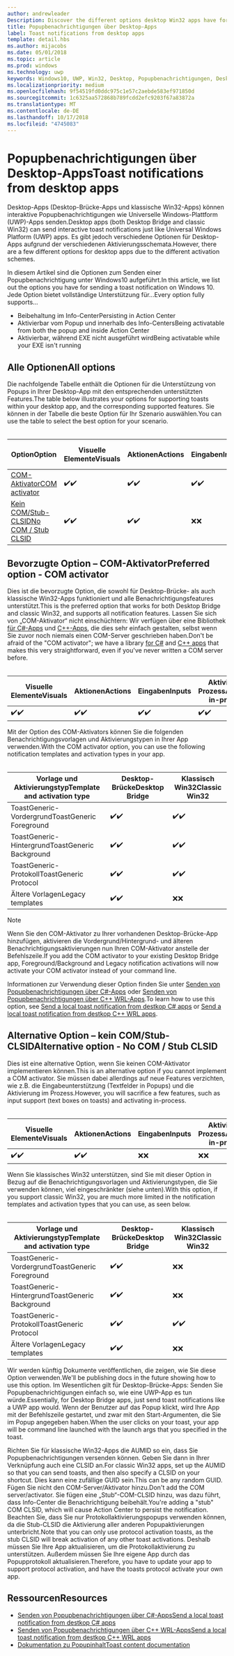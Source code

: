 ```yaml
---
author: andrewleader
Description: Discover the different options desktop Win32 apps have for sending toast notifications
title: Popupbenachrichtigungen über Desktop-Apps
label: Toast notifications from desktop apps
template: detail.hbs
ms.author: mijacobs
ms.date: 05/01/2018
ms.topic: article
ms.prod: windows
ms.technology: uwp
keywords: Windows10, UWP, Win32, Desktop, Popupbenachrichtigungen, Desktop-Brücke, Optionen zum Senden von Popups, COM-Server, COM-Aktivator, COM, gefälschter COM, kein COM, ohne COM, Senden von Popupbenachrichtigungen
ms.localizationpriority: medium
ms.openlocfilehash: 9f54519fd0ddc975c1e57c2aebde583ef971850d
ms.sourcegitcommit: 1c6325aa572868b789fcdd2efc9203f67a83872a
ms.translationtype: MT
ms.contentlocale: de-DE
ms.lasthandoff: 10/17/2018
ms.locfileid: "4745083"
---
```

# <a name="toast-notifications-from-desktop-apps"></a><span data-ttu-id="0f737-103">Popupbenachrichtigungen über Desktop-Apps</span><span class="sxs-lookup"><span data-stu-id="0f737-103">Toast notifications from desktop apps</span></span>

<span data-ttu-id="0f737-104">Desktop-Apps (Desktop-Brücke-Apps und klassische Win32-Apps) können interaktive Popupbenachrichtigungen wie Universelle Windows-Plattform (UWP)-Apps senden.</span><span class="sxs-lookup"><span data-stu-id="0f737-104">Desktop apps (both Desktop Bridge and classic Win32) can send interactive toast notifications just like Universal Windows Platform (UWP) apps.</span></span> <span data-ttu-id="0f737-105">Es gibt jedoch verschiedene Optionen für Desktop-Apps aufgrund der verschiedenen Aktivierungsschemata.</span><span class="sxs-lookup"><span data-stu-id="0f737-105">However, there are a few different options for desktop apps due to the different activation schemes.</span></span>

<span data-ttu-id="0f737-106">In diesem Artikel sind die Optionen zum Senden einer Popupbenachrichtigung unter Windows10 aufgeführt.</span><span class="sxs-lookup"><span data-stu-id="0f737-106">In this article, we list out the options you have for sending a toast notification on Windows 10.</span></span> <span data-ttu-id="0f737-107">Jede Option bietet vollständige Unterstützung für...</span><span class="sxs-lookup"><span data-stu-id="0f737-107">Every option fully supports...</span></span>

* <span data-ttu-id="0f737-108">Beibehaltung im Info-Center</span><span class="sxs-lookup"><span data-stu-id="0f737-108">Persisting in Action Center</span></span>
* <span data-ttu-id="0f737-109">Aktivierbar vom Popup und innerhalb des Info-Centers</span><span class="sxs-lookup"><span data-stu-id="0f737-109">Being activatable from both the popup and inside Action Center</span></span>
* <span data-ttu-id="0f737-110">Aktivierbar, während EXE nicht ausgeführt wird</span><span class="sxs-lookup"><span data-stu-id="0f737-110">Being activatable while your EXE isn't running</span></span>

## <a name="all-options"></a><span data-ttu-id="0f737-111">Alle Optionen</span><span class="sxs-lookup"><span data-stu-id="0f737-111">All options</span></span>

<span data-ttu-id="0f737-112">Die nachfolgende Tabelle enthält die Optionen für die Unterstützung von Popups in Ihrer Desktop-App mit den entsprechenden unterstützten Features.</span><span class="sxs-lookup"><span data-stu-id="0f737-112">The table below illustrates your options for supporting toasts within your desktop app, and the corresponding supported features.</span></span> <span data-ttu-id="0f737-113">Sie können in der Tabelle die beste Option für Ihr Szenario auswählen.</span><span class="sxs-lookup"><span data-stu-id="0f737-113">You can use the table to select the best option for your scenario.</span></span><br/><br/>

| <span data-ttu-id="0f737-114">Option</span><span class="sxs-lookup"><span data-stu-id="0f737-114">Option</span></span> | <span data-ttu-id="0f737-115">Visuelle Elemente</span><span class="sxs-lookup"><span data-stu-id="0f737-115">Visuals</span></span> | <span data-ttu-id="0f737-116">Aktionen</span><span class="sxs-lookup"><span data-stu-id="0f737-116">Actions</span></span> | <span data-ttu-id="0f737-117">Eingaben</span><span class="sxs-lookup"><span data-stu-id="0f737-117">Inputs</span></span> | <span data-ttu-id="0f737-118">Aktiviert im Prozess</span><span class="sxs-lookup"><span data-stu-id="0f737-118">Activates in-process</span></span> |
| -- | -- | -- | -- | -- |
| [<span data-ttu-id="0f737-119">COM-Aktivator</span><span class="sxs-lookup"><span data-stu-id="0f737-119">COM activator</span></span>](#preferred-option---com-activator) | <span data-ttu-id="0f737-120">✔️</span><span class="sxs-lookup"><span data-stu-id="0f737-120">✔️</span></span> | <span data-ttu-id="0f737-121">✔️</span><span class="sxs-lookup"><span data-stu-id="0f737-121">✔️</span></span> | <span data-ttu-id="0f737-122">✔️</span><span class="sxs-lookup"><span data-stu-id="0f737-122">✔️</span></span> | <span data-ttu-id="0f737-123">✔️</span><span class="sxs-lookup"><span data-stu-id="0f737-123">✔️</span></span> |
| [<span data-ttu-id="0f737-124">Kein COM/Stub-CLSID</span><span class="sxs-lookup"><span data-stu-id="0f737-124">No COM / Stub CLSID</span></span>](#alternative-option---no-com--stub-clsid) | <span data-ttu-id="0f737-125">✔️</span><span class="sxs-lookup"><span data-stu-id="0f737-125">✔️</span></span> | <span data-ttu-id="0f737-126">✔️</span><span class="sxs-lookup"><span data-stu-id="0f737-126">✔️</span></span> | <span data-ttu-id="0f737-127">❌</span><span class="sxs-lookup"><span data-stu-id="0f737-127">❌</span></span> | <span data-ttu-id="0f737-128">❌</span><span class="sxs-lookup"><span data-stu-id="0f737-128">❌</span></span> |


## <a name="preferred-option---com-activator"></a><span data-ttu-id="0f737-129">Bevorzugte Option – COM-Aktivator</span><span class="sxs-lookup"><span data-stu-id="0f737-129">Preferred option - COM activator</span></span>

<span data-ttu-id="0f737-130">Dies ist die bevorzugte Option, die sowohl für Desktop-Brücke- als auch klassische Win32-Apps funktioniert und alle Benachrichtigungsfeatures unterstützt.</span><span class="sxs-lookup"><span data-stu-id="0f737-130">This is the preferred option that works for both Desktop Bridge and classic Win32, and supports all notification features.</span></span> <span data-ttu-id="0f737-131">Lassen Sie sich von „COM-Aktivator“ nicht einschüchtern: Wir verfügen über eine Bibliothek [für C#-Apps](send-local-toast-desktop.md) und [C++-Apps](send-local-toast-desktop-cpp-wrl.md), die dies sehr einfach gestalten, selbst wenn Sie zuvor noch niemals einen COM-Server geschrieben haben.</span><span class="sxs-lookup"><span data-stu-id="0f737-131">Don't be afraid of the "COM activator"; we have a library [for C#](send-local-toast-desktop.md) and [C++ apps](send-local-toast-desktop-cpp-wrl.md) that makes this very straightforward, even if you've never written a COM server before.</span></span><br/><br/>

| <span data-ttu-id="0f737-132">Visuelle Elemente</span><span class="sxs-lookup"><span data-stu-id="0f737-132">Visuals</span></span> | <span data-ttu-id="0f737-133">Aktionen</span><span class="sxs-lookup"><span data-stu-id="0f737-133">Actions</span></span> | <span data-ttu-id="0f737-134">Eingaben</span><span class="sxs-lookup"><span data-stu-id="0f737-134">Inputs</span></span> | <span data-ttu-id="0f737-135">Aktiviert im Prozess</span><span class="sxs-lookup"><span data-stu-id="0f737-135">Activates in-process</span></span> |
| -- | -- | -- | -- |
| <span data-ttu-id="0f737-136">✔️</span><span class="sxs-lookup"><span data-stu-id="0f737-136">✔️</span></span> | <span data-ttu-id="0f737-137">✔️</span><span class="sxs-lookup"><span data-stu-id="0f737-137">✔️</span></span> | <span data-ttu-id="0f737-138">✔️</span><span class="sxs-lookup"><span data-stu-id="0f737-138">✔️</span></span> | <span data-ttu-id="0f737-139">✔️</span><span class="sxs-lookup"><span data-stu-id="0f737-139">✔️</span></span> |

<span data-ttu-id="0f737-140">Mit der Option des COM-Aktivators können Sie die folgenden Benachrichtigungsvorlagen und Aktivierungstypen in Ihrer App verwenden.</span><span class="sxs-lookup"><span data-stu-id="0f737-140">With the COM activator option, you can use the following notification templates and activation types in your app.</span></span><br/><br/>

| <span data-ttu-id="0f737-141">Vorlage und Aktivierungstyp</span><span class="sxs-lookup"><span data-stu-id="0f737-141">Template and activation type</span></span> | <span data-ttu-id="0f737-142">Desktop-Brücke</span><span class="sxs-lookup"><span data-stu-id="0f737-142">Desktop Bridge</span></span> | <span data-ttu-id="0f737-143">Klassisch Win32</span><span class="sxs-lookup"><span data-stu-id="0f737-143">Classic Win32</span></span> |
| -- | -- | -- |
| <span data-ttu-id="0f737-144">ToastGeneric-Vordergrund</span><span class="sxs-lookup"><span data-stu-id="0f737-144">ToastGeneric Foreground</span></span> | <span data-ttu-id="0f737-145">✔️</span><span class="sxs-lookup"><span data-stu-id="0f737-145">✔️</span></span> | <span data-ttu-id="0f737-146">✔️</span><span class="sxs-lookup"><span data-stu-id="0f737-146">✔️</span></span> |
| <span data-ttu-id="0f737-147">ToastGeneric-Hintergrund</span><span class="sxs-lookup"><span data-stu-id="0f737-147">ToastGeneric Background</span></span> | <span data-ttu-id="0f737-148">✔️</span><span class="sxs-lookup"><span data-stu-id="0f737-148">✔️</span></span> | <span data-ttu-id="0f737-149">✔️</span><span class="sxs-lookup"><span data-stu-id="0f737-149">✔️</span></span> |
| <span data-ttu-id="0f737-150">ToastGeneric-Protokoll</span><span class="sxs-lookup"><span data-stu-id="0f737-150">ToastGeneric Protocol</span></span> | <span data-ttu-id="0f737-151">✔️</span><span class="sxs-lookup"><span data-stu-id="0f737-151">✔️</span></span> | <span data-ttu-id="0f737-152">✔️</span><span class="sxs-lookup"><span data-stu-id="0f737-152">✔️</span></span> |
| <span data-ttu-id="0f737-153">Ältere Vorlagen</span><span class="sxs-lookup"><span data-stu-id="0f737-153">Legacy templates</span></span> | <span data-ttu-id="0f737-154">✔️</span><span class="sxs-lookup"><span data-stu-id="0f737-154">✔️</span></span> | <span data-ttu-id="0f737-155">❌</span><span class="sxs-lookup"><span data-stu-id="0f737-155">❌</span></span> |

> [!NOTE]
> <span data-ttu-id="0f737-156">Wenn Sie den COM-Aktivator zu Ihrer vorhandenen Desktop-Brücke-App hinzufügen, aktivieren die Vordergrund/Hintergrund- und älteren Benachrichtigungsaktivierungen nun Ihren COM-Aktivator anstelle der Befehlszeile.</span><span class="sxs-lookup"><span data-stu-id="0f737-156">If you add the COM activator to your existing Desktop Bridge app, Foreground/Background and Legacy notification activations will now activate your COM activator instead of your command line.</span></span>

<span data-ttu-id="0f737-157">Informationen zur Verwendung dieser Option finden Sie unter [Senden von Popupbenachrichtigungen über C#-Apps](send-local-toast-desktop.md) oder [Senden von Popupbenachrichtigungen über C++ WRL-Apps](send-local-toast-desktop-cpp-wrl.md).</span><span class="sxs-lookup"><span data-stu-id="0f737-157">To learn how to use this option, see [Send a local toast notification from destkop C# apps](send-local-toast-desktop.md) or [Send a local toast notification from destkop C++ WRL apps](send-local-toast-desktop-cpp-wrl.md).</span></span>


## <a name="alternative-option---no-com--stub-clsid"></a><span data-ttu-id="0f737-158">Alternative Option – kein COM/Stub-CLSID</span><span class="sxs-lookup"><span data-stu-id="0f737-158">Alternative option - No COM / Stub CLSID</span></span>

<span data-ttu-id="0f737-159">Dies ist eine alternative Option, wenn Sie keinen COM-Aktivator implementieren können.</span><span class="sxs-lookup"><span data-stu-id="0f737-159">This is an alternative option if you cannot implement a COM activator.</span></span> <span data-ttu-id="0f737-160">Sie müssen dabei allerdings auf neue Features verzichten, wie z.B. die Eingabeunterstützung (Textfelder in Popups) und die Aktivierung im Prozess.</span><span class="sxs-lookup"><span data-stu-id="0f737-160">However, you will sacrifice a few features, such as input support (text boxes on toasts) and activating in-process.</span></span><br/><br/>

| <span data-ttu-id="0f737-161">Visuelle Elemente</span><span class="sxs-lookup"><span data-stu-id="0f737-161">Visuals</span></span> | <span data-ttu-id="0f737-162">Aktionen</span><span class="sxs-lookup"><span data-stu-id="0f737-162">Actions</span></span> | <span data-ttu-id="0f737-163">Eingaben</span><span class="sxs-lookup"><span data-stu-id="0f737-163">Inputs</span></span> | <span data-ttu-id="0f737-164">Aktiviert im Prozess</span><span class="sxs-lookup"><span data-stu-id="0f737-164">Activates in-process</span></span> |
| -- | -- | -- | -- |
| <span data-ttu-id="0f737-165">✔️</span><span class="sxs-lookup"><span data-stu-id="0f737-165">✔️</span></span> | <span data-ttu-id="0f737-166">✔️</span><span class="sxs-lookup"><span data-stu-id="0f737-166">✔️</span></span> | <span data-ttu-id="0f737-167">❌</span><span class="sxs-lookup"><span data-stu-id="0f737-167">❌</span></span> | <span data-ttu-id="0f737-168">❌</span><span class="sxs-lookup"><span data-stu-id="0f737-168">❌</span></span> |

<span data-ttu-id="0f737-169">Wenn Sie klassisches Win32 unterstützen, sind Sie mit dieser Option in Bezug auf die Benachrichtigungsvorlagen und Aktivierungstypen, die Sie verwenden können, viel eingeschränkter (siehe unten).</span><span class="sxs-lookup"><span data-stu-id="0f737-169">With this option, if you support classic Win32, you are much more limited in the notification templates and activation types that you can use, as seen below.</span></span><br/><br/>

| <span data-ttu-id="0f737-170">Vorlage und Aktivierungstyp</span><span class="sxs-lookup"><span data-stu-id="0f737-170">Template and activation type</span></span> | <span data-ttu-id="0f737-171">Desktop-Brücke</span><span class="sxs-lookup"><span data-stu-id="0f737-171">Desktop Bridge</span></span> | <span data-ttu-id="0f737-172">Klassisch Win32</span><span class="sxs-lookup"><span data-stu-id="0f737-172">Classic Win32</span></span> |
| -- | -- | -- |
| <span data-ttu-id="0f737-173">ToastGeneric-Vordergrund</span><span class="sxs-lookup"><span data-stu-id="0f737-173">ToastGeneric Foreground</span></span> | <span data-ttu-id="0f737-174">✔️</span><span class="sxs-lookup"><span data-stu-id="0f737-174">✔️</span></span> | <span data-ttu-id="0f737-175">❌</span><span class="sxs-lookup"><span data-stu-id="0f737-175">❌</span></span> |
| <span data-ttu-id="0f737-176">ToastGeneric-Hintergrund</span><span class="sxs-lookup"><span data-stu-id="0f737-176">ToastGeneric Background</span></span> | <span data-ttu-id="0f737-177">✔️</span><span class="sxs-lookup"><span data-stu-id="0f737-177">✔️</span></span> | <span data-ttu-id="0f737-178">❌</span><span class="sxs-lookup"><span data-stu-id="0f737-178">❌</span></span> |
| <span data-ttu-id="0f737-179">ToastGeneric-Protokoll</span><span class="sxs-lookup"><span data-stu-id="0f737-179">ToastGeneric Protocol</span></span> | <span data-ttu-id="0f737-180">✔️</span><span class="sxs-lookup"><span data-stu-id="0f737-180">✔️</span></span> | <span data-ttu-id="0f737-181">✔️</span><span class="sxs-lookup"><span data-stu-id="0f737-181">✔️</span></span> |
| <span data-ttu-id="0f737-182">Ältere Vorlagen</span><span class="sxs-lookup"><span data-stu-id="0f737-182">Legacy templates</span></span> | <span data-ttu-id="0f737-183">✔️</span><span class="sxs-lookup"><span data-stu-id="0f737-183">✔️</span></span> | <span data-ttu-id="0f737-184">❌</span><span class="sxs-lookup"><span data-stu-id="0f737-184">❌</span></span> |

<span data-ttu-id="0f737-185">Wir werden künftig Dokumente veröffentlichen, die zeigen, wie Sie diese Option verwenden.</span><span class="sxs-lookup"><span data-stu-id="0f737-185">We'll be publishing docs in the future showing how to use this option.</span></span> <span data-ttu-id="0f737-186">Im Wesentlichen gilt für Desktop-Brücke-Apps: Senden Sie Popupbenachrichtigungen einfach so, wie eine UWP-App es tun würde.</span><span class="sxs-lookup"><span data-stu-id="0f737-186">Essentially, for Desktop Bridge apps, just send toast notifications like a UWP app would.</span></span> <span data-ttu-id="0f737-187">Wenn der Benutzer auf das Popup klickt, wird Ihre App mit der Befehlszeile gestartet, und zwar mit den Start-Argumenten, die Sie im Popup angegeben haben.</span><span class="sxs-lookup"><span data-stu-id="0f737-187">When the user clicks on your toast, your app will be command line launched with the launch args that you specified in the toast.</span></span>

<span data-ttu-id="0f737-188">Richten Sie für klassische Win32-Apps die AUMID so ein, dass Sie Popupbenachrichtigungen versenden können. Geben Sie dann in Ihrer Verknüpfung auch eine CLSID an.</span><span class="sxs-lookup"><span data-stu-id="0f737-188">For classic Win32 apps, set up the AUMID so that you can send toasts, and then also specify a CLSID on your shortcut.</span></span> <span data-ttu-id="0f737-189">Dies kann eine zufällige GUID sein.</span><span class="sxs-lookup"><span data-stu-id="0f737-189">This can be any random GUID.</span></span> <span data-ttu-id="0f737-190">Fügen Sie nicht den COM-Server/Aktivator hinzu.</span><span class="sxs-lookup"><span data-stu-id="0f737-190">Don't add the COM server/activator.</span></span> <span data-ttu-id="0f737-191">Sie fügen eine „Stub“-COM-CLSID hinzu, was dazu führt, dass Info-Center die Benachrichtigung beibehält.</span><span class="sxs-lookup"><span data-stu-id="0f737-191">You're adding a "stub" COM CLSID, which will cause Action Center to persist the notification.</span></span> <span data-ttu-id="0f737-192">Beachten Sie, dass Sie nur Protokollaktivierungspopups verwenden können, da die Stub-CLSID die Aktivierung aller anderen Popupaktivierungen unterbricht.</span><span class="sxs-lookup"><span data-stu-id="0f737-192">Note that you can only use protocol activation toasts, as the stub CLSID will break activation of any other toast activations.</span></span> <span data-ttu-id="0f737-193">Deshalb müssen Sie Ihre App aktualisieren, um die Protokollaktivierung zu unterstützen. Außerdem müssen Sie Ihre eigene App durch das Popupprotokoll aktualisieren.</span><span class="sxs-lookup"><span data-stu-id="0f737-193">Therefore, you have to update your app to support protocol activation, and have the toasts protocol activate your own app.</span></span>


## <a name="resources"></a><span data-ttu-id="0f737-194">Ressourcen</span><span class="sxs-lookup"><span data-stu-id="0f737-194">Resources</span></span>

* [<span data-ttu-id="0f737-195">Senden von Popupbenachrichtigungen über C#-Apps</span><span class="sxs-lookup"><span data-stu-id="0f737-195">Send a local toast notification from destkop C# apps</span></span>](send-local-toast-desktop.md)
* [<span data-ttu-id="0f737-196">Senden von Popupbenachrichtigungen über C++ WRL-Apps</span><span class="sxs-lookup"><span data-stu-id="0f737-196">Send a local toast notification from destkop C++ WRL apps</span></span>](send-local-toast-desktop-cpp-wrl.md)
* [<span data-ttu-id="0f737-197">Dokumentation zu Popupinhalt</span><span class="sxs-lookup"><span data-stu-id="0f737-197">Toast content documentation</span></span>](adaptive-interactive-toasts.md)